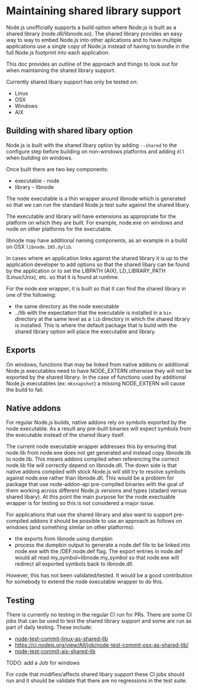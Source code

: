 # Maintaining shared library support

Node.js unofficially supports a build option where Node.js is built as
a shared library (node.dll/libnode.so). The shared library provides
an easy way to way to embed Node.js into other aplications and to
have multiple applications use a single copy of Node.js instead
of having to bundle in the full Node.js footprint into each application.

This doc provides an outline of the approach and things to look
out for when maintaining the shared library support.

Currently shared libary support has only be tested on:

* Linux
* OSX
* Windows
* AIX

## Building with shared libary option

Node.js is built with the shared libary option by adding `--shared`
to the configure step before building on non-windows platforms
and adding `dll` when building on windows.

Once built there are two key components:

* executable - node
* library - libnode

The node executable is a thin wrapper around libnode which is
generated so that we can run the standard Node.js test suite
against the shared libary.

The executable and library will have extensions as appropriate
for the platform on which they are built. For
example, node.exe on windows and node on other platforms for
the executable.

libnode may have additional naming components, as an example
in a build on OSX `libnode.105.dylib`.

In cases where an application links against the shared
library it is up to the application developer to add options
so that the shared libary can be found by the application or
to set the LIBPATH (AIX), LD\_LIBRARY\_PATH (Linux/Unix), etc.
so that it is found at runtime.

For the node.exe wrapper, it is built so that it can
find the shared library in one of the following:

* the same directory as the node executable
* ../lib with the expectation that the executable is
  installed in a `bin` directory at the same level
  as a `lib` directory in which the shared library is
  installed. This is where the default package that
  is build with the shared library option will
  place the executable and library.

## Exports

On windows, functions that may be linked from native
addons or additional Node.js executables need to have
NODE\_EXTERN otherwise they will not be exported by
the shared library. In the case of functions used
by additional Node.js executables (ex: `mksnapshot`)
a missing NODE\_EXTERN will cause the build to fail.

## Native addons

For regular Node.js builds, native addons rely on symbols
exported by the node executable. As a result any
pre-built binaries will expect symbols from the executable
instead of the shared libary itself.

The current node executable wrapper addresses this by
ensuring that node.lib from node.exe does not get generated
and instead copy libnode.lib to node.lib. This means addons
compiled when referencing the correct node.lib file will correctly
depend on libnode.dll. The down side is that native addons compiled
with stock Node.js will still try to resolve symbols against
node.exe rather than libnode.dll. This would be a problem for
package that use node-addon-api pre-compiled binaries with the
goal of them working across different Node.js versions and
types (stadard versus shared libary). At this point the
main purpose for the node exectuable wrapper is for testing
so this is not considered a major issue.

For applications that use the shared library and also
want to support pre-compiled addons it should be possible
to use an approach as follows on windows (and something similar
on other platforms):

* the exports from libnode using dumpbin
* process the dumpbin output to generate a node.def file to be linked
  into node.exe with the /DEF:node.def flag.
  The export entries in node.def would all read my\_symbol=libnode.my\_symbol
  so that node.exe will redirect all exported symbols back to libnode.dll.

However, this has not been validated/tested. It would be
a good contribution for somebody to extend the node executable
wrapper to do this.

## Testing

There is currently no testing in the regular CI run for PRs. There
are some CI jobs that can be used to test the shared library support and
some are run as part of daily testing. These include:

* [node-test-commit-linux-as-shared-lib](https://ci.nodejs.org/view/Node.js%20Daily/job/node-test-commit-linux-as-shared-lib/)
* <https://ci.nodejs.org/view/All/job/node-test-commit-osx-as-shared-lib/>
* [node-test-commit-aix-shared-lib](https://ci.nodejs.org/view/Node.js%20Daily/job/node-test-commit-aix-shared-lib/)

TODO: add a Job for windows

For code that modifies/affects shared libary support these CI jobs should
run and it should be validate that there are no regressions in
the test suite.
